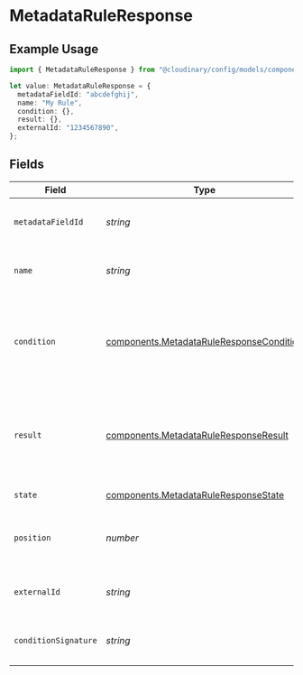 # MetadataRuleResponse

## Example Usage

```typescript
import { MetadataRuleResponse } from "@cloudinary/config/models/components";

let value: MetadataRuleResponse = {
  metadataFieldId: "abcdefghij",
  name: "My Rule",
  condition: {},
  result: {},
  externalId: "1234567890",
};
```

## Fields

| Field                                                                                                | Type                                                                                                 | Required                                                                                             | Description                                                                                          |
| ---------------------------------------------------------------------------------------------------- | ---------------------------------------------------------------------------------------------------- | ---------------------------------------------------------------------------------------------------- | ---------------------------------------------------------------------------------------------------- |
| `metadataFieldId`                                                                                    | *string*                                                                                             | :heavy_minus_sign:                                                                                   | The ID of the metadata field this rule applies to.                                                   |
| `name`                                                                                               | *string*                                                                                             | :heavy_minus_sign:                                                                                   | A descriptive name for the metadata rule.                                                            |
| `condition`                                                                                          | [components.MetadataRuleResponseCondition](../../models/components/metadataruleresponsecondition.md) | :heavy_minus_sign:                                                                                   | The condition that triggers this rule. Ensure it adheres to the metadata rule condition schema.      |
| `result`                                                                                             | [components.MetadataRuleResponseResult](../../models/components/metadataruleresponseresult.md)       | :heavy_minus_sign:                                                                                   | The result to apply when the condition is met, should adhere to the metadata rule result schema.     |
| `state`                                                                                              | [components.MetadataRuleResponseState](../../models/components/metadataruleresponsestate.md)         | :heavy_minus_sign:                                                                                   | The state of the rule.                                                                               |
| `position`                                                                                           | *number*                                                                                             | :heavy_minus_sign:                                                                                   | The position/order of this rule relative to other rules.                                             |
| `externalId`                                                                                         | *string*                                                                                             | :heavy_minus_sign:                                                                                   | The unique identifier of the metadata rule.                                                          |
| `conditionSignature`                                                                                 | *string*                                                                                             | :heavy_minus_sign:                                                                                   | A signature representing the condition structure.                                                    |